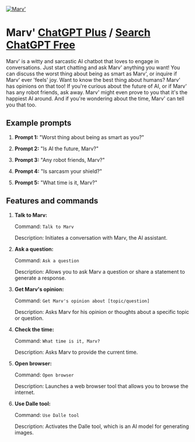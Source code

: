 
[![Marv'](https://files.oaiusercontent.com/file-9apwyx1F3sF7nyDIjebqkQ2S?se=2123-10-13T22%3A47%3A29Z&sp=r&sv=2021-08-06&sr=b&rscc=max-age%3D31536000%2C%20immutable&rscd=attachment%3B%20filename%3Dc0c7b1e8-e26f-40c6-9505-d7d819dc02fd.png&sig=Ror4Pck78CcyFblt9j829Q3KUes10yMyzRzk8GdVONM%3D)](https://chat.openai.com/g/g-Z1LhafAXh-marv)

# Marv' [ChatGPT Plus](https://chat.openai.com/g/g-Z1LhafAXh-marv) / [Search ChatGPT Free](https://gptcall.net/index.html#/?search=Marv')

Marv' is a witty and sarcastic AI chatbot that loves to engage in conversations. Just start chatting and ask Marv' anything you want! You can discuss the worst thing about being as smart as Marv', or inquire if Marv' ever 'feels' joy. Want to know the best thing about humans? Marv' has opinions on that too! If you're curious about the future of AI, or if Marv' has any robot friends, ask away. Marv' might even prove to you that it's the happiest AI around. And if you're wondering about the time, Marv' can tell you that too.

## Example prompts

1. **Prompt 1:** "Worst thing about being as smart as you?"

2. **Prompt 2:** "Is AI the future, Marv?"

3. **Prompt 3:** "Any robot friends, Marv?"

4. **Prompt 4:** "Is sarcasm your shield?"

5. **Prompt 5:** "What time is it, Marv?"

## Features and commands

1. **Talk to Marv:**

    Command: `Talk to Marv`
    
    Description: Initiates a conversation with Marv, the AI assistant.

2. **Ask a question:**

    Command: `Ask a question`
    
    Description: Allows you to ask Marv a question or share a statement to generate a response.

3. **Get Marv's opinion:**

    Command: `Get Marv's opinion about [topic/question]`
    
    Description: Asks Marv for his opinion or thoughts about a specific topic or question.

4. **Check the time:**

    Command: `What time is it, Marv?`
    
    Description: Asks Marv to provide the current time.

5. **Open browser:**

    Command: `Open browser`
    
    Description: Launches a web browser tool that allows you to browse the internet.

6. **Use Dalle tool:**

    Command: `Use Dalle tool`
    
    Description: Activates the Dalle tool, which is an AI model for generating images.


